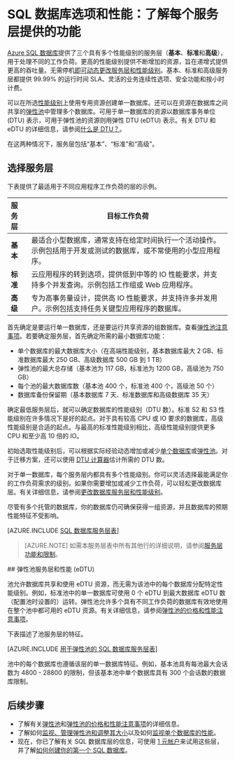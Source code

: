 <properties
    pageTitle="SQL 数据库性能：服务层 | Azure"
    description="比较 SQL 数据库服务层。"
    keywords="数据库选项,数据库性能"
    services="sql-database"
    documentationcenter=""
    author="CarlRabeler"
    manager="jhubbard"
    editor="" />
<tags
    ms.assetid="f5c5c596-cd1e-451f-92a7-b70d4916e974"
    ms.service="sql-database"
    ms.custom="overview"
    ms.devlang="na"
    ms.topic="get-started-article"
    ms.tgt_pltfrm="na"
    ms.workload="data-management"
    ms.date="12/14/2016"
    wacn.date="01/20/2017"
    ms.author="carlrab; janeng" />

# SQL 数据库选项和性能：了解每个服务层提供的功能
[Azure SQL 数据库](/documentation/articles/sql-database-technical-overview/)提供了三个具有多个性能级别的服务层（**基本**、**标准**和**高级**），用于处理不同的工作负荷。更高的性能级别提供不断增加的资源，旨在递增式提供更高的吞吐量。无需停机[即可动态更改服务层和性能级别](/documentation/articles/sql-database-scale-up/)。基本、标准和高级服务层都提供 99.99% 的运行时间 SLA、灵活的业务连续性选项、安全功能和按小时计费。

可以在所选[性能级别](/documentation/articles/sql-database-service-tiers/#single-database-service-tiers-and-performance-levels)上使用专用资源创建单一数据库。还可以在资源在数据库之间共享的[弹性池](/documentation/articles/sql-database-service-tiers/#elastic-pool-service-tiers-and-performance-in-edtus)中管理多个数据库。可用于单一数据库的资源以数据库事务单位 (DTU) 表示，可用于弹性池的资源则用弹性 DTU (eDTU) 表示。有关 DTU 和 eDTU 的详细信息，请参阅[什么是 DTU？](/documentation/articles/sql-database-what-is-a-dtu/)。

在这两种情况下，服务层包括“基本”、“标准”和“高级”。

## 选择服务层
下表提供了最适用于不同应用程序工作负荷的层的示例。

| 服务层 | 目标工作负荷 |
| :--- | --- |
| **基本** | 最适合小型数据库，通常支持在给定时间执行一个活动操作。示例包括用于开发或测试的数据库，或不常使用的小型应用程序。 |
| **标准** |云应用程序的转到选项，提供低到中等的 IO 性能要求，并支持多个并发查询。示例包括工作组或 Web 应用程序。 |
| **高级** | 专为高事务量设计，提供高 IO 性能要求，并支持许多并发用户。示例包括支持任务关键型应用程序的数据库。 |

首先确定是要运行单一数据库，还是要运行共享资源的组数据库。查看[弹性池注意事项](/documentation/articles/sql-database-elastic-pool-guidance/)。若要确定服务层，首先确定所需的最小数据库功能：

* 单个数据库的最大数据库大小（在高端性能级别，基本数据库最大 2 GB、标准数据库最大 250 GB、高级数据库 500 GB 到 1 TB）
* 弹性池的最大总存储（基本池为 117 GB，标准池为 1200 GB，高级池为 750 GB）
* 每个池的最大数据库数（基本池 400 个，标准池 400 个，高级池 50 个）
* 数据库备份保留期（基本数据库 7 天、标准数据库和高级数据库 35 天）

确定最低服务层后，就可以确定数据库的性能级别（DTU 数）。标准 S2 和 S3 性能级别在许多情况下是好的起点。对于具有较高 CPU 或 IO 要求的数据库，高级性能级别是合适的起点。与最高的标准性能级别相比，高级性能级别提供更多 CPU 和至少高 10 倍的 IO。

初始选取性能级别后，可以根据实际经验动态增加或减少[单个数据库](/documentation/articles/sql-database-scale-up/)或[弹性池](/documentation/articles/sql-database-elastic-pool-manage-portal/#change-performance-settings-of-a-pool)。对于迁移方案，还可以使用 [DTU 计算器](http://dtucalculator.azurewebsites.net/)估计所需的 DTU 数。


对于单一数据库，每个服务层内都具有多个性能级别。你可以灵活选择最能满足你的工作负荷需求的级别。如果你需要增加或减少工作负荷，可以轻松更改数据库层。有关详细信息，请参阅[更改数据库服务层和性能级别](/documentation/articles/sql-database-scale-up/)。

尽管有多个托管的数据库，你的数据库仍可确保获得一组资源，并且数据库的预期性能特征不受影响。

[AZURE.INCLUDE [SQL 数据库服务层表](../../includes/sql-database-service-tiers-table.md)]


>[AZURE.NOTE] 如需本服务层表中所有其他行的详细说明，请参阅[服务层功能和限制](/documentation/articles/sql-database-performance-guidance/#service-tier-capabilities-and-limits)。

##<a name="elastic-pool-service-tiers-and-performance-in-edtus"></a><a name="elastic-database-pool-service-tiers-and-performance-in-edtus"></a><a name="single-database-service-tiers-and-performance-levels"></a> 弹性池服务层和性能 (eDTU)

池允许数据库共享和使用 eDTU 资源，而无需为该池中的每个数据库分配特定性能级别。例如，标准池中的单一数据库可使用 0 个 eDTU 到最大数据库 eDTU 数（配置池时设置的）运转。弹性池允许多个具有不同工作负荷的数据库有效地使用在整个池中都可用的 eDTU 资源。有关详细信息，请参阅[弹性池的价格和性能注意事项](/documentation/articles/sql-database-elastic-pool-guidance/)。

下表描述了池服务层的特征。

[AZURE.INCLUDE [用于弹性池的 SQL 数据库服务层表](../../includes/sql-database-service-tiers-table-elastic-db-pools.md)]

池中的每个数据库也遵循该层的单一数据库特征。例如，基本池具有每池最大会话数为 4800 - 28800 的限制，但该基本池中单个数据库具有 300 个会话数的数据库限制。

## 后续步骤

* 了解有关[弹性池](/documentation/articles/sql-database-elastic-pool-guidance/)和[弹性池的价格和性能注意事项](/documentation/articles/sql-database-elastic-pool-guidance/)的详细信息。
* 了解如何[监视、管理弹性池和调整其大小](/documentation/articles/sql-database-elastic-pool-manage-portal/)以及如何[监视单个数据库的性能](/documentation/articles/sql-database-single-database-monitor/)。
* 现在，你已了解有关 SQL 数据库层的信息，可使用 [1 元帐户](/pricing/1rmb-trial/)来试用这些层，并了解[如何创建你的第一个 SQL 数据库](/documentation/articles/sql-database-get-started/)。

<!---HONumber=Mooncake_0116_2017-->
<!--update: wording update; remove section "选择服务层"; remove some links-->